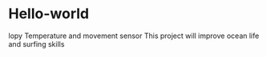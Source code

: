 # Hello-world
lopy Temperature and movement sensor 
This project will improve ocean life and surfing skills
